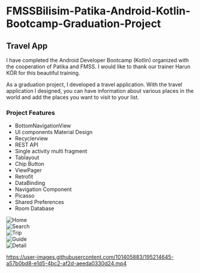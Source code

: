 # FMSSBilisim-Patika-Android-Kotlin-Bootcamp-Graduation-Project

## Travel App

 I have completed the Android Developer Bootcamp (Kotlin) organized with the cooperation of Patika and FMSS. I would like to thank our trainer Harun KÖR for this beautiful training.

 As a graduation project, I developed a travel application. With the travel application I designed, you can have information about various places in the world and add the places you want to visit to your list.

### Project Features

- BottomNavigationView
- UI components Material Design
- Recyclerview
- REST API
- Single activity multi fragment
- Tablayout
- Chip Button
- ViewPager
- Retrofit
- DataBinding
- Navigation Component
- Picasso
- Shared Preferences
- Room Database

![Home](https://user-images.githubusercontent.com/101405883/195214269-c54a339e-5755-4670-974e-4a311770e59b.png)
<br>
![Search](https://user-images.githubusercontent.com/101405883/195214284-dafbd625-5f2d-401e-a89e-2ad3a4a9abf0.png)
<br>
![Trip](https://user-images.githubusercontent.com/101405883/195214292-7945e9c2-969c-480b-a411-18060ef3a01a.png)
<br>
![Guide](https://user-images.githubusercontent.com/101405883/195214301-1b94231d-fcbb-4439-914b-44b587e40d37.png)
<br>
![Detail](https://user-images.githubusercontent.com/101405883/195214309-c3ad7fb4-24a0-4b01-ab13-9ad5cc6e69bf.png)
<br>


https://user-images.githubusercontent.com/101405883/195214645-a57b0bd8-e1d5-4bc2-af2d-aeeda0330d24.mp4


